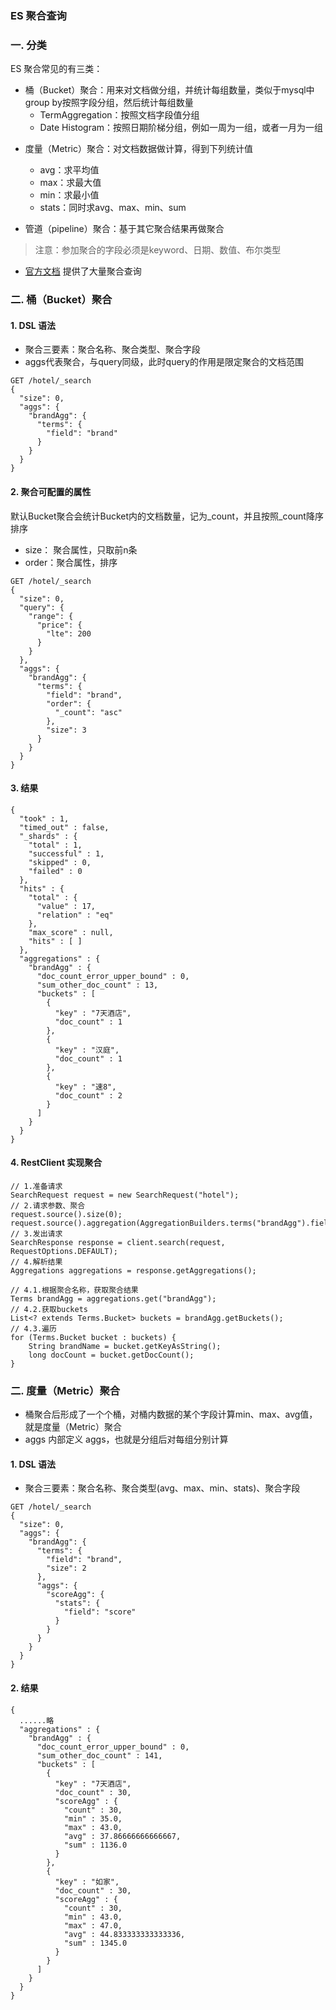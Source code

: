 ###  ES 聚合查询
### 一. 分类

ES 聚合常见的有三类：
* 桶（Bucket）聚合：用来对文档做分组，并统计每组数量，类似于mysql中group by按照字段分组，然后统计每组数量
  - TermAggregation：按照文档字段值分组
  - Date Histogram：按照日期阶梯分组，例如一周为一组，或者一月为一组

- 度量（Metric）聚合：对文档数据做计算，得到下列统计值
  - avg：求平均值
  - max：求最大值
  - min：求最小值
  - stats：同时求avg、max、min、sum
  
- 管道（pipeline）聚合：基于其它聚合结果再做聚合



> 注意：参加聚合的字段必须是keyword、日期、数值、布尔类型  


* [官方文档](https://www.elastic.co/guide/en/elasticsearch/reference/current/search-aggregations.html)
提供了大量聚合查询


### 二. 桶（Bucket）聚合
#### 1. DSL 语法
*  聚合三要素：聚合名称、聚合类型、聚合字段
*  aggs代表聚合，与query同级，此时query的作用是限定聚合的文档范围

```
GET /hotel/_search
{
  "size": 0,
  "aggs": {
    "brandAgg": {
      "terms": {
        "field": "brand"
      }
    }
  }
}
```



#### 2. 聚合可配置的属性
默认Bucket聚合会统计Bucket内的文档数量，记为_count，并且按照_count降序排序

* size： 聚合属性，只取前n条
* order：聚合属性，排序

```
GET /hotel/_search
{
  "size": 0,
  "query": {
    "range": {
      "price": {
        "lte": 200
      }
    }
  },
  "aggs": {
    "brandAgg": {
      "terms": {
        "field": "brand",
        "order": {
          "_count": "asc"
        },
        "size": 3
      }
    }
  }
}
```

#### 3. 结果
```
{
  "took" : 1,
  "timed_out" : false,
  "_shards" : {
    "total" : 1,
    "successful" : 1,
    "skipped" : 0,
    "failed" : 0
  },
  "hits" : {
    "total" : {
      "value" : 17,
      "relation" : "eq"
    },
    "max_score" : null,
    "hits" : [ ]
  },
  "aggregations" : {
    "brandAgg" : {
      "doc_count_error_upper_bound" : 0,
      "sum_other_doc_count" : 13,
      "buckets" : [
        {
          "key" : "7天酒店",
          "doc_count" : 1
        },
        {
          "key" : "汉庭",
          "doc_count" : 1
        },
        {
          "key" : "速8",
          "doc_count" : 2
        }
      ]
    }
  }
}
```


#### 4. RestClient 实现聚合
```
// 1.准备请求
SearchRequest request = new SearchRequest("hotel");
// 2.请求参数、聚合
request.source().size(0);
request.source().aggregation(AggregationBuilders.terms("brandAgg").field("brand").size(2));
// 3.发出请求
SearchResponse response = client.search(request, RequestOptions.DEFAULT);
// 4.解析结果
Aggregations aggregations = response.getAggregations();

// 4.1.根据聚合名称，获取聚合结果
Terms brandAgg = aggregations.get("brandAgg");
// 4.2.获取buckets
List<? extends Terms.Bucket> buckets = brandAgg.getBuckets();
// 4.3.遍历
for (Terms.Bucket bucket : buckets) {
    String brandName = bucket.getKeyAsString();
    long docCount = bucket.getDocCount();
}
```


### 二. 度量（Metric）聚合
* 桶聚合后形成了一个个桶，对桶内数据的某个字段计算min、max、avg值，就是度量（Metric）聚合
* aggs 内部定义 aggs，也就是分组后对每组分别计算

#### 1. DSL 语法
*  聚合三要素：聚合名称、聚合类型(avg、max、min、stats)、聚合字段

```
GET /hotel/_search
{
  "size": 0,
  "aggs": {
    "brandAgg": {
      "terms": {
        "field": "brand",
        "size": 2
      },
      "aggs": {
        "scoreAgg": {
          "stats": {
            "field": "score"
          }
        }
      }
    }
  }
}
```

#### 2. 结果
``` 
{
  ......略
  "aggregations" : {
    "brandAgg" : {
      "doc_count_error_upper_bound" : 0,
      "sum_other_doc_count" : 141,
      "buckets" : [
        {
          "key" : "7天酒店",
          "doc_count" : 30,
          "scoreAgg" : {
            "count" : 30,
            "min" : 35.0,
            "max" : 43.0,
            "avg" : 37.86666666666667,
            "sum" : 1136.0
          }
        },
        {
          "key" : "如家",
          "doc_count" : 30,
          "scoreAgg" : {
            "count" : 30,
            "min" : 43.0,
            "max" : 47.0,
            "avg" : 44.833333333333336,
            "sum" : 1345.0
          }
        }
      ]
    }
  }
}
```

